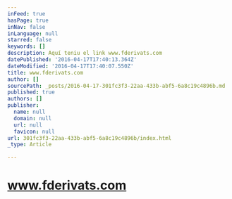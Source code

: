 ```yaml
---
inFeed: true
hasPage: true
inNav: false
inLanguage: null
starred: false
keywords: []
description: Aquí teniu el link www.fderivats.com
datePublished: '2016-04-17T17:40:13.364Z'
dateModified: '2016-04-17T17:40:07.550Z'
title: www.fderivats.com
author: []
sourcePath: _posts/2016-04-17-301fc3f3-22aa-433b-abf5-6a8c19c4896b.md
published: true
authors: []
publisher:
  name: null
  domain: null
  url: null
  favicon: null
url: 301fc3f3-22aa-433b-abf5-6a8c19c4896b/index.html
_type: Article

---
```

# www.fderivats.com